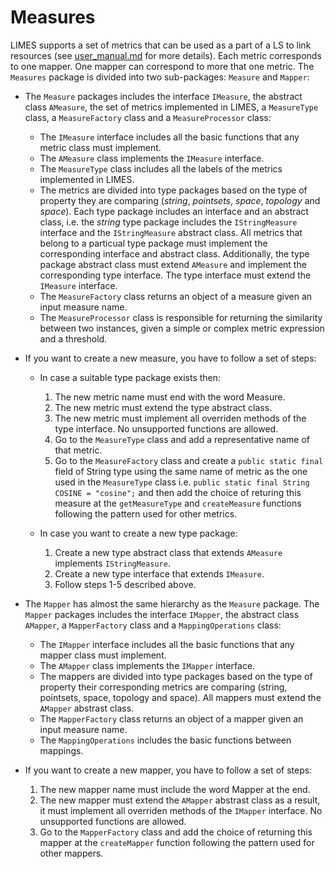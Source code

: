 # Measures
LIMES supports a set of metrics that can be used as a part of a LS to link resources (see [user_manual.md](user_manual.md) for more details). Each metric corresponds to one mapper. One mapper can correspond to more that one metric. The `Measures` package is divided into two sub-packages: `Measure` and `Mapper`:

- The `Measure` packages includes the interface `IMeasure`, the abstract class `AMeasure`, the set of metrics implemented in LIMES, a `MeasureType` class, a `MeasureFactory` class and a `MeasureProcessor` class:
	
	* The `IMeasure` interface includes all the basic functions that any metric class must implement.
	* The `AMeasure` class implements the `IMeasure` interface.
	* The `MeasureType` class includes all the labels of the metrics implemented in LIMES. 
	* The metrics are divided into type packages based on the type of property they are comparing (*string*, *pointsets*, *space*, *topology* and *space*). Each type package includes an interface and an abstract class, i.e. the *string* type package includes the `IStringMeasure` interface and the `IStringMeasure` abstract class. All metrics that belong to a particual type package must implement the corresponding interface and abstract class. Additionally, the type package abstract class must extend `AMeasure` and implement the corresponding type interface. The type interface must extend the `IMeasure` interface. 
	* The `MeasureFactory` class returns an object of a measure given an input measure name. 
	* The `MeasureProcessor` class is responsible for returning the similarity between two instances, given a simple or complex metric expression and a threshold.
	

- If you want to create a new measure, you have to follow a set of steps:

	* In case a suitable type package exists then:
	
		1. The new metric name must end with the word Measure.
		2. The new metric must extend the type abstract class.
		3. The new metric must implement all overriden methods of the type interface. No unsupported functions are allowed.
		4. Go to the `MeasureType` class and add a representative name of that metric.
		5. Go to the `MeasureFactory` class and create a `public static final` field of String type using the same name of metric as the one used in the `MeasureType` class i.e. `public static final String COSINE = "cosine";` and then add the choice of returing this measure at the `getMeasureType` and `createMeasure` functions following the pattern used for other metrics.

	* In case you want to create a new type package:

		1. Create a new type abstract class that extends `AMeasure` implements `IStringMeasure`.
		2. Create a new type interface that extends `IMeasure`.
		3. Follow steps 1-5 described above.

- The `Mapper` has almost the same hierarchy as the `Measure` package. The `Mapper` packages includes the interface `IMapper`, the abstract class `AMapper`, a `MapperFactory` class and a `MappingOperations` class:
	
	* The `IMapper` interface includes all the basic functions that any mapper class must implement.
	* The `AMapper` class implements the `IMapper` interface.
	* The mappers are divided into type packages based on the type of property their corresponding metrics are comparing (string, pointsets, space, topology and space).  All mappers must extend the `AMapper` abstrast class.
	* The `MapperFactory` class returns an object of a mapper given an input measure name. 
	* The `MappingOperations` includes the basic functions between mappings.

- If you want to create a new mapper, you have to follow a set of steps:

	1. The new mapper name must include the word Mapper at the end.
	2. The new mapper must extend the `AMapper` abstrast class as a result, it must implement all overriden methods of the `IMapper` interface. No unsupported functions are allowed.
	3. Go to the `MapperFactory` class and add the choice of returning this mapper at the `createMapper` function following the pattern used for other mappers.
